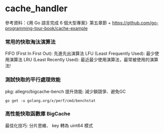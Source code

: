 # cache_handler
參考資料：《用 Go 語言完成 6 個大型專案》第五章節 + https://github.com/go-programming-tour-book/cache-example

### 常用的快取淘汰演算法
FIFO (First In First Out): 先進先出演算法
LFU (Least Frequently Used): 最少使用演算法
LRU (Least Recently Used): 最近最少使用演算法，最常被使用的演算法!

### 測試快取的平行處理效能
pkg: allegro/bigcache-bench
提升效能: 減少鎖競爭、避免GC
```
go get -u golang.org/x/perf/cmd/benchstat
```

### 高性能快取函數庫 BigCache
最佳化技巧: 分片思維、 key 轉為 uint64 模式